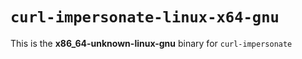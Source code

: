 # `curl-impersonate-linux-x64-gnu`

This is the **x86_64-unknown-linux-gnu** binary for `curl-impersonate`
